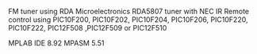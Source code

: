 FM tuner using RDA Microelectronics RDA5807 tuner with NEC IR Remote control  using PIC10F200, PIC10F202, PIC10F204, PIC10F206, PIC10F220, PIC10F222, PIC12F508 ,PIC12F509 or PIC12F510

MPLAB IDE 8.92
MPASM 5.51
